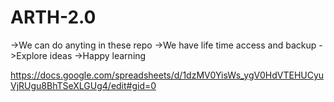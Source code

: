 # ARTH-2.0
->We can do anyting in these repo
->We have life time access and backup
->Explore ideas 
->Happy learning



https://docs.google.com/spreadsheets/d/1dzMV0YisWs_ygV0HdVTEHUCyuVjRUgu8BhTSeXLGUg4/edit#gid=0
